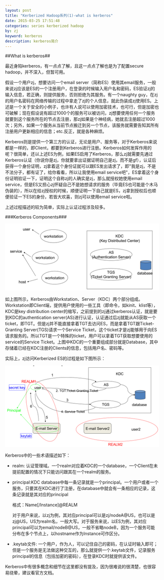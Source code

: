 ```yaml
---
layout: post
title: "Kerberized Hadoop系列(1)-what is kerberos"
date: 2015-03-25 17:51:48
categories: series kerberized hadoop
by: zj
keyword: kerberos
description: kerberos简介
---
```


##What is kerberos##

最近身陷kerberos，有一点点了解，且这一点点了解也是为了配置secure hadoop，并不深入，但暂可用。

假设一个用户zj，想要访问一个email server（简称ES）使用其email服务，一般来说zj应该是ES的一个注册用户，在登录的时候输入用户名和密码，ES验证zj的输入信息，若正确，则提供服务，否则拒绝为其服务。有一个naughty guy，在zj的用户名密码在网络传输的过程中拿走了zj的个人信息，就此伪装成zj使用ES。上述是一个关于安全的小例子，也许有人说可以使用加密技术，也可行，但是加密也可破解；现在假设说有超过1000个的服务可以被访问，zj想要使用任何一个服务就要到这个服务所在的节点去注册，那zj如果是个神经病，她就去注册超过1000次；另外，如果一个服务从当前节点搬迁到另一个节点，该服务就需要告知其所有注册用户更新相应的信息；etc.反正，就是各种麻烦。

Kerberos则是提供一个第三方的认证，无论是用户、服务等，对于Kerberos来说都是一样的，即Client，都要到Kerberos进行注册。Kerberos如何发挥作用的呢？很简单，还以上述ES为例，如果ES启用了Kerberos，那么zj就需要先通过Kerberos认证（你说你是zj，你就要拿出证据证明自己是zj，而不是gf），认证后获得一个身份证明，zj拿着这个身份证就可以跟ES发出请求了，即"我是zj，不是不法分子，都有证了，给你看看，所以让我使用email service吧"，ES拿着这个身份证明验证一下，证明这个自称zj的人确实是zj，那么就授权她使用email service，但是ES又担心zj怀疑自己不是她想请求的服务（毕竟ES也可能是个木马伪装的），所以在给zj授权的时候，顺便证明一下自己就是ES，zj拿到授权后也顺便验证一下ES的身份，若皆大欢喜，则zj可以使用email service啦。

上述过程描述的较为简单，实际上认证过程涉及较多。

###Kerberos Components###

![kerberos_components][image1]

如上图所示，Kerberos由Workstation、Server（KDC）两个部分组成。Workstation即Client端，提供用户使用的一些工具（即命令，如kinit、klist等），KDC是key distribution center的缩写，之前提到的zj通过kerberos认证，就是要到KDC的authentication server(AS)进行认证，认证通过后zj就能从AS获取一个ticket，即TGT。但是zj并不能直接拿着TGT去访问ES，而是拿着TGT跟Ticket-Granting Server(TGS)请求一个Service Ticket，这个ticket才是zj能够用于向ES请求服务的。所以TGT是一个特殊的ticket，用户可以拿着TGT获取想要使用的service的Service Ticket。上图中KDC的一个重要组成部分就是Database，其中存储着已经在KDC注册的Clients的信息，包括用户名、密码等。

实际上，zj访问Kerberized ES的过程是如下图所示：

![Kerberos_exampl][image2]

Kerberos中的一些术语描述如下：

* realm: 认证管理域。一个realm对应着KDC的一个database，一个Client在未提前配置的情况下只能访问跟其在一个realm的服务。

* principal:KDC database中每一条记录就是一个principal。一个用户或者一个服务，只要其在KDC进行了注册，在database中就会有一条相应的记录，这条记录就是其对应的principal
	
	格式：Name[/Instance]@REALM

	对于用户来说，以zj为例，其对应principal可以是zj/nodeA@US，也可以是zj@US，US为realm名，一般大写。对于服务来说，以ES为例，其对应principal可以为email/nodeB@US，一般不省略nodeB，因为一个服务可能分布在多个节点上，以hostname作为Instance可作区分。

* .keytab文件: 一个用户，作为人，可以记住自己的密码，在认证时输入即可；但是一个服务是无法做这种交互的，那么就提供一个.keytab文件，记录服务principal的信息（包括加密的密码），在登录KDC时就提供该文件。

Kerberos中有很多概念和细节在这里都没有提及，因为很难说的很清楚，也很容易绕晕，建议看官方文档。


[image1]: /images/kerberos_component.png "kerberos_components"
[image2]: /images/example.png "Kerberos_exampl"


